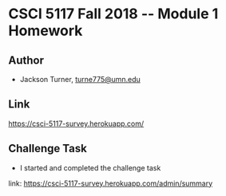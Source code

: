 # CSCI 5117 Fall 2018 -- Module 1 Homework

## Author

* Jackson Turner, turne775@umn.edu

## Link

<https://csci-5117-survey.herokuapp.com/>

## Challenge Task

* I started and completed the challenge task

link: <https://csci-5117-survey.herokuapp.com/admin/summary>
